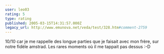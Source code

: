 ```yaml
---
user: leo03
rating: 5
type: rating
published: 2005-03-15T14:31:57.000Z
legacy_url: http://www.emunova.net/veda/test/328.htm#comment-2759
---
```

10/10 car je me rappelle des longue parties que je faisait avec mon frère, sur notre fidèle amstrad. Les rares moments où il me tappait pas dessus :-D
